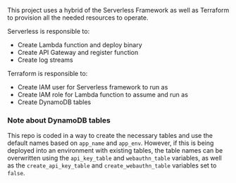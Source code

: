 This project uses a hybrid of the Serverless Framework as well as Terraform to provision all the needed resources
to operate.

Serverless is responsible to:
 - Create Lambda function and deploy binary
 - Create API Gateway and register function
 - Create log streams

Terraform is responsible to:
 - Create IAM user for Serverless framework to run as
 - Create IAM role for Lambda function to assume and run as
 - Create DynamoDB tables

### Note about DynamoDB tables
This repo is coded in a way to create the necessary tables and use the default names based on `app_name` and
`app_env`. However, if this is being deployed into an environment with existing tables, the table names can be 
overwritten using the `api_key_table` and `webauthn_table` variables, as well as the `create_api_key_table` and 
`create_webauthn_table` variables set to `false`.
